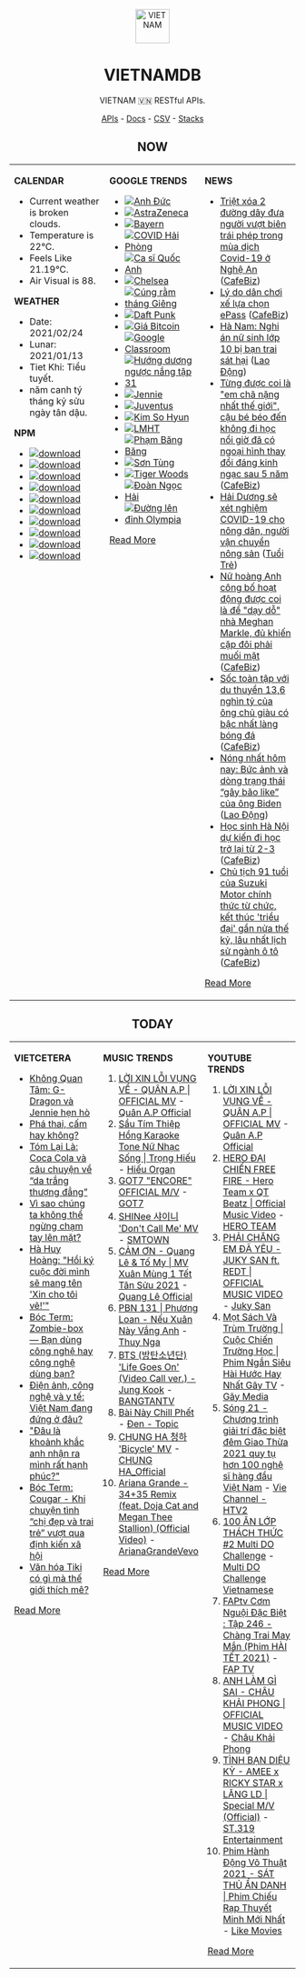 <p align="center"><img src="https://raw.githubusercontent.com/vietnamdb/vietnamdb/master/images/top.png" alt="VIETNAM" height="60"/></p>
<h1 align="center">VIETNAMDB</h1>
<p align="center">VIETNAM 🇻🇳 RESTful APIs.</p>
<p align="center">
  <a href="https://vietnamdb.herokuapp.com/api">APIs</a> -
  <a href="https://vietnamdb.github.io/#/">Docs</a> -
  <a href="https://github.com/vietnamdb/vietnamdb/tree/master/docs">CSV</a> -
  <a href="https://github.com/vietnamdb/vietnamdb/tree/master/docs/stacks">Stacks</a>
</p>

<h2 align="center">NOW</h2>

<table style="width:100%"><tbody style="width:100%"><tr><td valign="top" width="33%">

**CALENDAR**

- Current weather is broken clouds.
- Temperature is 22°C.
- Feels Like 21.19°C.
- Air Visual is 88.

**WEATHER**

- Date: 2021/02/24
- Lunar: 2021/01/13
- Tiet Khi: Tiểu tuyết.
- năm canh tý tháng kỷ sửu ngày tân dậu.

**NPM**

- [![download](https://img.shields.io/npm/dm/giaohangnhanh.svg?style=flat-square&label=giaohangnhanh&color=red)](https://www.npmjs.com/package/giaohangnhanh)
- [![download](https://img.shields.io/npm/dm/onepay.svg?style=flat-square&label=onepay&color=red)](https://www.npmjs.com/package/onepay)
- [![download](https://img.shields.io/npm/dm/vietcetera.svg?style=flat-square&label=vietcetera&color=red)](https://www.npmjs.com/package/vietcetera)
- [![download](https://img.shields.io/npm/dm/vietnambanks.svg?style=flat-square&label=vietnambanks&color=red)](https://www.npmjs.com/package/vietnambanks)
- [![download](https://img.shields.io/npm/dm/vietnamgovernment.svg?style=flat-square&label=vietnamgovernment&color=red)](https://www.npmjs.com/package/vietnamgovernment)
- [![download](https://img.shields.io/npm/dm/vietnamnews.svg?style=flat-square&label=vietnamnews&color=red)](https://www.npmjs.com/package/vietnamnews)
- [![download](https://img.shields.io/npm/dm/vnapis.svg?style=flat-square&label=vnapis&color=red)](https://www.npmjs.com/package/vnapis)
- [![download](https://img.shields.io/npm/dm/vnpay.svg?style=flat-square&label=vnpay&color=red)](https://www.npmjs.com/package/vnpay)
- [![download](https://img.shields.io/npm/dm/vtcpay.svg?style=flat-square&label=vtcpay&color=red)](https://www.npmjs.com/package/vtcpay)
- [![download](https://img.shields.io/npm/dm/zalopay.svg?style=flat-square&label=zalopay&color=red)](https://www.npmjs.com/package/zalopay)

</td><td valign="top" width="33%">

**GOOGLE TRENDS**

- [![Anh Đức](https://img.shields.io/static/v1?label=Anh%20%C4%90%E1%BB%A9c&message=google&color=red&style=flat-square)](https://www.google.com/search?q=Anh%20%C4%90%E1%BB%A9c)
- [![AstraZeneca](https://img.shields.io/static/v1?label=AstraZeneca&message=google&color=red&style=flat-square)](https://www.google.com/search?q=AstraZeneca)
- [![Bayern](https://img.shields.io/static/v1?label=Bayern&message=google&color=red&style=flat-square)](https://www.google.com/search?q=Bayern)
- [![COVID Hải Phòng](https://img.shields.io/static/v1?label=COVID%20H%E1%BA%A3i%20Ph%C3%B2ng&message=google&color=red&style=flat-square)](https://www.google.com/search?q=COVID%20H%E1%BA%A3i%20Ph%C3%B2ng)
- [![Ca sĩ Quốc Anh](https://img.shields.io/static/v1?label=Ca%20s%C4%A9%20Qu%E1%BB%91c%20Anh&message=google&color=red&style=flat-square)](https://www.google.com/search?q=Ca%20s%C4%A9%20Qu%E1%BB%91c%20Anh)
- [![Chelsea](https://img.shields.io/static/v1?label=Chelsea&message=google&color=red&style=flat-square)](https://www.google.com/search?q=Chelsea)
- [![Cúng rằm tháng Giêng](https://img.shields.io/static/v1?label=C%C3%BAng%20r%E1%BA%B1m%20th%C3%A1ng%20Gi%C3%AAng&message=google&color=red&style=flat-square)](https://www.google.com/search?q=C%C3%BAng%20r%E1%BA%B1m%20th%C3%A1ng%20Gi%C3%AAng)
- [![Daft Punk](https://img.shields.io/static/v1?label=Daft%20Punk&message=google&color=red&style=flat-square)](https://www.google.com/search?q=Daft%20Punk)
- [![Giá Bitcoin](https://img.shields.io/static/v1?label=Gi%C3%A1%20Bitcoin&message=google&color=red&style=flat-square)](https://www.google.com/search?q=Gi%C3%A1%20Bitcoin)
- [![Google Classroom](https://img.shields.io/static/v1?label=Google%20Classroom&message=google&color=red&style=flat-square)](https://www.google.com/search?q=Google%20Classroom)
- [![Hướng dương ngược nắng tập 31](https://img.shields.io/static/v1?label=H%C6%B0%E1%BB%9Bng%20d%C6%B0%C6%A1ng%20ng%C6%B0%E1%BB%A3c%20n%E1%BA%AFng%20t%E1%BA%ADp%2031&message=google&color=red&style=flat-square)](https://www.google.com/search?q=H%C6%B0%E1%BB%9Bng%20d%C6%B0%C6%A1ng%20ng%C6%B0%E1%BB%A3c%20n%E1%BA%AFng%20t%E1%BA%ADp%2031)
- [![Jennie](https://img.shields.io/static/v1?label=Jennie&message=google&color=red&style=flat-square)](https://www.google.com/search?q=Jennie)
- [![Juventus](https://img.shields.io/static/v1?label=Juventus&message=google&color=red&style=flat-square)](https://www.google.com/search?q=Juventus)
- [![Kim So Hyun](https://img.shields.io/static/v1?label=Kim%20So%20Hyun&message=google&color=red&style=flat-square)](https://www.google.com/search?q=Kim%20So%20Hyun)
- [![LMHT](https://img.shields.io/static/v1?label=LMHT&message=google&color=red&style=flat-square)](https://www.google.com/search?q=LMHT)
- [![Phạm Băng Băng](https://img.shields.io/static/v1?label=Ph%E1%BA%A1m%20B%C4%83ng%20B%C4%83ng&message=google&color=red&style=flat-square)](https://www.google.com/search?q=Ph%E1%BA%A1m%20B%C4%83ng%20B%C4%83ng)
- [![Sơn Tùng](https://img.shields.io/static/v1?label=S%C6%A1n%20T%C3%B9ng&message=google&color=red&style=flat-square)](https://www.google.com/search?q=S%C6%A1n%20T%C3%B9ng)
- [![Tiger Woods](https://img.shields.io/static/v1?label=Tiger%20Woods&message=google&color=red&style=flat-square)](https://www.google.com/search?q=Tiger%20Woods)
- [![Đoàn Ngọc Hải](https://img.shields.io/static/v1?label=%C4%90o%C3%A0n%20Ng%E1%BB%8Dc%20H%E1%BA%A3i&message=google&color=red&style=flat-square)](https://www.google.com/search?q=%C4%90o%C3%A0n%20Ng%E1%BB%8Dc%20H%E1%BA%A3i)
- [![Đường lên đỉnh Olympia](https://img.shields.io/static/v1?label=%C4%90%C6%B0%E1%BB%9Dng%20l%C3%AAn%20%C4%91%E1%BB%89nh%20Olympia&message=google&color=red&style=flat-square)](https://www.google.com/search?q=%C4%90%C6%B0%E1%BB%9Dng%20l%C3%AAn%20%C4%91%E1%BB%89nh%20Olympia)

[Read More](https://trends.google.com/trends/?geo=VN)

</td><td valign="top" width="33%">

**NEWS**

- [Triệt xóa 2 đường dây đưa người vượt biên trái phép trong mùa dịch Covid-19 ở Nghệ An](https://cafebiz.vn/triet-xoa-2-duong-day-dua-nguoi-vuot-bien-trai-phep-trong-mua-dich-covid-19-o-nghe-an-20210224212819097.chn) ([CafeBiz](https://cafebiz.vn))
- [Lý do dân chơi xế lựa chọn ePass](https://cafebiz.vn/ly-do-dan-choi-xe-lua-chon-epass-20210224181320221.chn) ([CafeBiz](https://cafebiz.vn))
- [Hà Nam: Nghi án nữ sinh lớp 10 bị bạn trai sát hại](https://laodong.vn/phap-luat/ha-nam-nghi-an-nu-sinh-lop-10-bi-ban-trai-sat-hai-883350.ldo) ([Lao Động](https://laodong.vn))
- [Từng được coi là "em chã nặng nhất thế giới", cậu bé béo đến không đi học nổi giờ đã có ngoại hình thay đổi đáng kinh ngạc sau 5 năm](https://cafebiz.vn/tung-duoc-coi-la-em-cha-nang-nhat-the-gioi-cau-be-beo-den-khong-di-hoc-noi-gio-da-co-ngoai-hinh-thay-doi-dang-kinh-ngac-sau-5-nam-20210224211855678.chn) ([CafeBiz](https://cafebiz.vn))
- [Hải Dương sẽ xét nghiệm COVID-19 cho nông dân, người vận chuyển nông sản](https://tuoitre.vn/hai-duong-se-xet-nghiem-covid-19-cho-nong-dan-nguoi-van-chuyen-nong-san-20210224203033817.htm) ([Tuổi Trẻ](https://tuoitre.vn))
- [Nữ hoàng Anh công bố hoạt động được coi là để "dạy dỗ" nhà Meghan Markle, đủ khiến cặp đôi phải muối mặt](https://cafebiz.vn/nu-hoang-anh-cong-bo-hoat-dong-duoc-coi-la-de-day-do-nha-meghan-markle-du-khien-cap-doi-phai-muoi-mat-20210224173358459.chn) ([CafeBiz](https://cafebiz.vn))
- [Sốc toàn tập với du thuyền 13,6 nghìn tỷ của ông chủ giàu có bậc nhất làng bóng đá](https://cafebiz.vn/soc-toan-tap-voi-du-thuyen-136-nghin-ty-cua-ong-chu-giau-co-bac-nhat-lang-bong-da-20210224173150624.chn) ([CafeBiz](https://cafebiz.vn))
- [Nóng nhất hôm nay: Bức ảnh và dòng trạng thái “gây bão like” của ông Biden](https://laodong.vn/video-the-gioi/nong-nhat-hom-nay-buc-anh-va-dong-trang-thai-gay-bao-like-cua-ong-biden-883324.ldo) ([Lao Động](https://laodong.vn))
- [Học sinh Hà Nội dự kiến đi học trở lại từ 2-3](https://cafebiz.vn/hoc-sinh-ha-noi-du-kien-di-hoc-tro-lai-tu-2-3-20210224204918172.chn) ([CafeBiz](https://cafebiz.vn))
- [Chủ tịch 91 tuổi của Suzuki Motor chính thức từ chức, kết thúc 'triều đại' gần nửa thế kỷ, lâu nhất lịch sử ngành ô tô](https://cafebiz.vn/chu-tich-91-tuoi-cua-suzuki-motor-chinh-thuc-tu-chuc-ket-thuc-trieu-dai-gan-nua-the-ky-lau-nhat-lich-su-nganh-o-to-2021022420455433.chn) ([CafeBiz](https://cafebiz.vn))

[Read More](docs/news/README.md)

</td></tr></tbody></table>

<h2 align="center">TODAY</h2>

<table style="width:100%"><tbody style="width:100%"><tr><td valign="top" width="33%">

**VIETCETERA**

- [Không Quan Tâm: G-Dragon và Jennie hẹn hò](https://vietcetera.com/vn/khongquantam-jennie-va-g-dragon-hen-ho)
- [Phá thai, cấm hay không?](https://vietcetera.com/vn/pha-thai-cam-hay-khong)
- [Tóm Lại Là: Coca Cola và câu chuyện về “da trắng thượng đẳng”](https://vietcetera.com/vn/tom-lai-la-coca-cola-va-cau-chuyen-ve-da-trang-thuong-dang)
- [Vì sao chúng ta không thể ngừng chạm tay lên mặt?](https://vietcetera.com/vn/vi-sao-chung-ta-khong-the-ngung-cham-tay-len-mat)
- [Hà Huy Hoàng: "Hồi ký cuộc đời mình sẽ mang tên 'Xin cho tôi vẽ!'"](https://vietcetera.com/vn/ha-huy-hoang-hoi-ky-cuoc-doi-minh-se-mang-ten-xin-cho-toi-ve)
- [Bóc Term: Zombie-box — Bạn dùng công nghệ hay công nghệ dùng bạn?](https://vietcetera.com/vn/boc-term-zombie-box-ban-co-dang-bi-an-nao)
- [Điện ảnh, công nghệ và y tế: Việt Nam đang đứng ở đâu?](https://vietcetera.com/vn/khong-chi-chong-dich-tot-viet-nam-dang-dat-nhieu-cot-moc-hon-the)
- ["Đâu là khoảnh khắc anh nhận ra mình rất hạnh phúc?"](https://vietcetera.com/vn/dau-la-khoanh-khac-anh-nhan-ra-minh-rat-hanh-phuc)
- [Bóc Term: Cougar - Khi chuyện tình “chị đẹp và trai trẻ” vượt qua định kiến xã hội](https://vietcetera.com/vn/boc-term-cougar-khi-chi-dep-va-trai-tre-vuot-qua-dinh-kien-xa-hoi)
- [Văn hóa Tiki có gì mà thế giới thích mê? ](https://vietcetera.com/vn/van-hoa-tiki-co-gi-ma-the-gioi-thich-me)

[Read More](https://vietcetera.com/)

</td><td valign="top" width="33%">

**MUSIC TRENDS**

01. [LỜI XIN LỖI VỤNG VỀ - QUÂN A.P | OFFICIAL MV](https://www.youtube.com/watch?v=LhTwcqI71n0) - [Quân A.P Official](https://www.youtube.com/channel/UCXKnIgvBwPV6G-uT7gBXhcA)
02. [Sầu Tím Thiệp Hồng Karaoke Tone Nữ Nhạc Sống | Trọng Hiếu](https://www.youtube.com/watch?v=BRMjeHz412Q) - [Hiếu Organ](https://www.youtube.com/channel/UCWEYgC77_ZlbDxStQyzOwfA)
03. [GOT7 "ENCORE" OFFICIAL M/V](https://www.youtube.com/watch?v=tAe0yUEzAaI) - [GOT7](https://www.youtube.com/channel/UCNtZPzvkjjB3EuPMNY71cmA)
04. [SHINee 샤이니 'Don't Call Me' MV](https://www.youtube.com/watch?v=p6OoY6xneI0) - [SMTOWN](https://www.youtube.com/channel/UCEf_Bc-KVd7onSeifS3py9g)
05. [CẢM ƠN - Quang Lê & Tố My | MV Xuân Mùng 1 Tết Tân Sửu 2021](https://www.youtube.com/watch?v=SeQ1H0oQCPE) - [Quang Lê Official](https://www.youtube.com/channel/UCNqz53FCc3mUg5NyzHxsXGQ)
06. [PBN 131 | Phương Loan - Nếu Xuân Này Vắng Anh](https://www.youtube.com/watch?v=IvkgmzWH_wk) - [Thuy Nga](https://www.youtube.com/channel/UC7nMrW3baKp0dA5Tz9ulVYQ)
07. [BTS (방탄소년단) 'Life Goes On' (Video Call ver.) - Jung Kook](https://www.youtube.com/watch?v=ZmxW5QD7cvM) - [BANGTANTV](https://www.youtube.com/channel/UCLkAepWjdylmXSltofFvsYQ)
08. [Bài Này Chill Phết](https://www.youtube.com/watch?v=eJZ65JSoM6I) - [Đen - Topic](https://www.youtube.com/channel/UCnO5dE4Vim7ghErGKOakt7w)
09. [CHUNG HA 청하 'Bicycle' MV](https://www.youtube.com/watch?v=_waD9YW8Pa8) - [CHUNG HA_Official](https://www.youtube.com/channel/UC9Gxb0gMCh3EPIDLQXeQUog)
10. [Ariana Grande - 34+35 Remix (feat. Doja Cat and Megan Thee Stallion) (Official Video)](https://www.youtube.com/watch?v=ssq6X6alZ3w) - [ArianaGrandeVevo](https://www.youtube.com/channel/UC0VOyT2OCBKdQhF3BAbZ-1g)

[Read More](https://www.youtube.com/feed/trending?bp=4gIuCggvbS8wNHJsZhIiUExGZ3F1TG5MNTlhbW42X05FZFc5TGswZDdXZWVST0Q2VA%3D%3D)

</td><td valign="top" width="33%">

**YOUTUBE TRENDS**

01. [LỜI XIN LỖI VỤNG VỀ - QUÂN A.P | OFFICIAL MV](https://www.youtube.com/watch?v=LhTwcqI71n0) - [Quân A.P Official](https://www.youtube.com/channel/UCXKnIgvBwPV6G-uT7gBXhcA)
02. [HERO ĐẠI CHIẾN FREE FIRE - Hero Team x QT Beatz | Official Music Video](https://www.youtube.com/watch?v=KCzq4aa0wbw) - [HERO TEAM](https://www.youtube.com/channel/UC4uf1-QJkwH-9T5ejvncxIA)
03. [PHẢI CHĂNG EM ĐÃ YÊU - JUKY SAN ft. REDT | OFFICIAL MUSIC VIDEO](https://www.youtube.com/watch?v=O81_4VAson4) - [Juky San](https://www.youtube.com/channel/UC78x4PoknbPpD4KkeoVaKZQ)
04. [Mọt Sách Và Trùm Trường | Cuộc Chiến Trường Học | Phim Ngắn Siêu Hài Hước Hay Nhất Gãy TV](https://www.youtube.com/watch?v=tHJN7m4_uYg) - [Gãy Media](https://www.youtube.com/channel/UCTp_WPPxWCjdlXK9kqzxm0A)
05. [Sóng 21 - Chương trình giải trí đặc biệt đêm Giao Thừa 2021 quy tụ hơn 100 nghệ sĩ hàng đầu Việt Nam](https://www.youtube.com/watch?v=CHaRCw5ccuA) - [Vie Channel - HTV2](https://www.youtube.com/channel/UCkna2OcuN1E6u5I8GVtdkOw)
06. [100 ĂN LỚP THÁCH THỨC #2 Multi DO Challenge](https://www.youtube.com/watch?v=M7rMwAHbkOA) - [Multi DO Challenge Vietnamese](https://www.youtube.com/channel/UC3ZxI9t1wW-Re_XCG66cphA)
07. [FAPtv Cơm Nguội Đặc Biệt : Tập 246 - Chàng Trai May Mắn (Phim HÀI TẾT 2021)](https://www.youtube.com/watch?v=GKRppaLQrI8) - [FAP TV](https://www.youtube.com/channel/UC0jDoh3tVXCaqJ6oTve8ebA)
08. [ANH LÀM GÌ SAI - CHÂU KHẢI PHONG | OFFICIAL MUSIC VIDEO](https://www.youtube.com/watch?v=1KHmzzUMnTc) - [Châu Khải Phong](https://www.youtube.com/channel/UCoISHZnrIOn4SunyqjrRt4w)
09. [TÌNH BẠN DIỆU KỲ - AMEE x RICKY STAR x LĂNG LD | Special M/V (Official)](https://www.youtube.com/watch?v=TpmVzBcP70U) - [ST.319 Entertainment](https://www.youtube.com/channel/UCSnVteUNlhr1SqCjTQx0PDQ)
10. [Phim Hành Động Võ Thuật 2021 - SÁT THỦ ẨN DANH | Phim Chiếu Rạp Thuyết Minh Mới Nhất](https://www.youtube.com/watch?v=qSqv22xvfVU) - [Like Movies](https://www.youtube.com/channel/UCWDfO46yvUbLudW99_rVTBg)

[Read More](https://www.youtube.com/feed/trending)

</td></tr></tbody></table>
